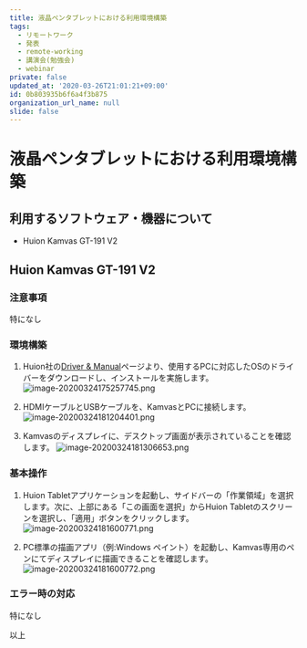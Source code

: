 ```yaml
---
title: 液晶ペンタブレットにおける利用環境構築
tags:
  - リモートワーク
  - 発表
  - remote-working
  - 講演会(勉強会)
  - webinar
private: false
updated_at: '2020-03-26T21:01:21+09:00'
id: 0b803935b6f6a4f3b875
organization_url_name: null
slide: false
---
```

# 液晶ペンタブレットにおける利用環境構築

## 利用するソフトウェア・機器について

- Huion Kamvas GT-191 V2



## Huion Kamvas GT-191 V2

### 注意事項

特になし



### 環境構築

1. Huion社の[Driver & Manual](https://www.huion.com/index.php?m=content&c=index&a=lists&catid=16&myform=1&down_title=GT-191+V2)ページより、使用するPCに対応したOSのドライバーをダウンロードし、インストールを実施します。
![image-20200324175257745.png](https://qiita-image-store.s3.ap-northeast-1.amazonaws.com/0/281819/25bb3abf-5c4c-35e7-46e8-c3c0275ee1e6.png)






2. HDMIケーブルとUSBケーブルを、KamvasとPCに接続します。
![image-20200324181204401.png](https://qiita-image-store.s3.ap-northeast-1.amazonaws.com/0/281819/dd6e0d54-6ab6-10fb-4b97-3bfe231d8542.png)




3. Kamvasのディスプレイに、デスクトップ画面が表示されていることを確認します。
![image-20200324181306653.png](https://qiita-image-store.s3.ap-northeast-1.amazonaws.com/0/281819/0bc5d86a-5444-9cb1-a970-fd77c68c507a.png)





### 基本操作

1. Huion Tabletアプリケーションを起動し、サイドバーの「作業領域」を選択します。次に、上部にある「この画面を選択」からHuion Tabletのスクリーンを選択し、「適用」ボタンをクリックします。
![image-20200324181600771.png](https://qiita-image-store.s3.ap-northeast-1.amazonaws.com/0/281819/e012c4cc-6474-a429-6c6d-86a7190ee42f.png)



1. PC標準の描画アプリ（例:Windows ペイント）を起動し、Kamvas専用のペンにてディスプレイに描画できることを確認します。
![image-20200324181600772.png](https://qiita-image-store.s3.ap-northeast-1.amazonaws.com/0/281819/6da376ac-5c9f-2c59-d000-af38c3fcf3c1.png)



### エラー時の対応

特になし



以上



